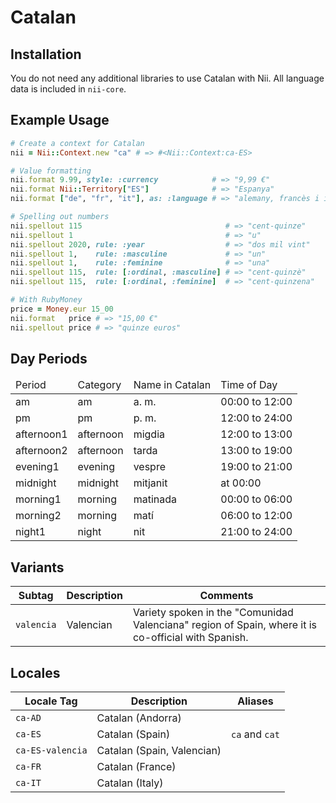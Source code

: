 <!-- This file has been generated. Source: src/docs/languages/_template.md.erb -->

# Catalan

## Installation

You do not need any additional libraries to use Catalan with Nii.
All language data is included in `nii-core`.

## Example Usage

``` ruby
# Create a context for Catalan
nii = Nii::Context.new "ca" # => #<Nii::Context:ca-ES>

# Value formatting
nii.format 9.99, style: :currency            # => "9,99 €"
nii.format Nii::Territory["ES"]              # => "Espanya"
nii.format ["de", "fr", "it"], as: :language # => "alemany, francès i italià"

# Spelling out numbers
nii.spellout 115                                # => "cent-quinze"
nii.spellout 1                                  # => "u"
nii.spellout 2020, rule: :year                  # => "dos mil vint"
nii.spellout 1,    rule: :masculine             # => "un"
nii.spellout 1,    rule: :feminine              # => "una"
nii.spellout 115,  rule: [:ordinal, :masculine] # => "cent-quinzè"
nii.spellout 115,  rule: [:ordinal, :feminine]  # => "cent-quinzena"

# With RubyMoney
price = Money.eur 15_00
nii.format   price # => "15,00 €"
nii.spellout price # => "quinze euros"
```

## Day Periods


<table>
  <thead>
    <tr>
      <td>Period</td>
      <td>Category</td>
      <td>Name in Catalan</td>
      <td>Time of Day</td>
    </tr>
  </thead>
  <tbody>
    <tr>
      <td>am</td>
      <td>am</td>
      <td>a. m.</td>
      <td>00:00 to 12:00</td>
    </tr>
    <tr>
      <td>pm</td>
      <td>pm</td>
      <td>p. m.</td>
      <td>12:00 to 24:00</td>
    </tr>
    <tr>
      <td>afternoon1</td>
      <td>afternoon</td>
      <td>migdia</td>
      <td>12:00 to 13:00</td>
    </tr>
    <tr>
      <td>afternoon2</td>
      <td>afternoon</td>
      <td>tarda</td>
      <td>13:00 to 19:00</td>
    </tr>
    <tr>
      <td>evening1</td>
      <td>evening</td>
      <td>vespre</td>
      <td>19:00 to 21:00</td>
    </tr>
    <tr>
      <td>midnight</td>
      <td>midnight</td>
      <td>mitjanit</td>
      <td>at 00:00</td>
    </tr>
    <tr>
      <td>morning1</td>
      <td>morning</td>
      <td>matinada</td>
      <td>00:00 to 06:00</td>
    </tr>
    <tr>
      <td>morning2</td>
      <td>morning</td>
      <td>matí</td>
      <td>06:00 to 12:00</td>
    </tr>
    <tr>
      <td>night1</td>
      <td>night</td>
      <td>nit</td>
      <td>21:00 to 24:00</td>
    </tr>
  </tbody>
</table>


## Variants

<table>
  <thead>
    <tr>
      <th>Subtag</th>
      <th>Description</th>
      <th>Comments</th>
    </tr>
  </thead>
  <tbody>
    <tr>
      <td><code>valencia</code></td>
      <td>Valencian</td>
      <td>Variety spoken in the "Comunidad Valenciana" region of Spain, where it is co-official with Spanish.</td>
    </tr>
  </tbody>
</table>

## Locales

<table>
  <thead>
    <tr>
      <th>Locale Tag</th>
      <th>Description</th>
      <th>Aliases</th>
    </tr>
  </thead>
  <tbody>
    <tr>
      <td><code>ca-AD</code></td>
      <td>Catalan (Andorra)</td>
      <td></td>
    </tr>
    <tr>
      <td><code>ca-ES</code></td>
      <td>Catalan (Spain)</td>
      <td><code>ca</code> and <code>cat</code></td>
    </tr>
    <tr>
      <td><code>ca-ES-valencia</code></td>
      <td>Catalan (Spain, Valencian)</td>
      <td></td>
    </tr>
    <tr>
      <td><code>ca-FR</code></td>
      <td>Catalan (France)</td>
      <td></td>
    </tr>
    <tr>
      <td><code>ca-IT</code></td>
      <td>Catalan (Italy)</td>
      <td></td>
    </tr>
  </tbody>
</table>

